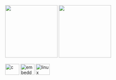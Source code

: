 <div style="display: inline_block"align="center><br>
  <a href="https://github.com/silenceshhh">
  <img height="168em" src="https://github-readme-stats.vercel.app/api?username=silenceshhh&show_icons=true&theme=dark&include_all_commits=true&count_private=true"/>
  <img height="168em" src="https://github-readme-stats.vercel.app/api/top-langs/?username=silenceshhh&layout=compact&langs_count=7&theme=dark"/>
</div>
  
<div style="display: inline_block"><br>
  <img align="center" alt="c" height="35" width="45" src="https://cdn.jsdelivr.net/gh/devicons/devicon/icons/c/c-original.svg">
  <img align="center" alt="embeddedc" height="35" width="45" src="https://cdn.jsdelivr.net/gh/devicons/devicon/icons/embeddedc/embeddedc-original-wordmark.svg">
  <img align="center" alt="linux" height="35" width="45" src="https://cdn.jsdelivr.net/gh/devicons/devicon/icons/linux/linux-original.svg">
</div>
